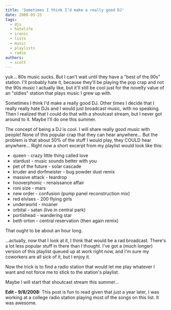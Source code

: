 ```yaml
---
title: 'Sometimes I think I’d make a really good DJ'
date: 2000-05-25
tags:
  - djs
  - hatelife
  - ironic
  - lists
  - music
  - playlists
  - radio
authors:
  - scott
---
```


yuk... 80s music sucks. But I can't wait until they have a "best of the 90s" station. I'll probably hate it, because they'll be playing the pop crap and not the 90s music I actually like, but it'll still be cool just for the novelty value of an "oldies" station that plays music I grew up with.

Sometimes I think I'd make a really good DJ. Other times I decide that I really really hate DJs and I would just broadcast music, with no speaking. Then I realized that I could do that with a shoutcast stream, but I never got around to it. Maybe I'll do one this summer.

The concept of being a DJ is cool. I will share really good music with people! None of this popular crap that they can hear anywhere... But the problem is that about 50% of the stuff I would play, they COULD hear anywhere... Right now a short excerpt from my playlist would look like this:

- queen - crazy little thing called love
- stardust - music sounds better with you
- pet of the future - solar cascade
- kruder and dorfmeister - bug powder dust remix
- massive attack - teardrop
- hooverphonic - renaissance affair
- roni size - mars
- new order - confusion (pump panel reconstruction mix)
- red elvises - 200 flying girls
- underworld - moaner
- orbital - satan (live in central park)
- portishead - wandering star
- beth orton - central reservation (then again remix)

That ought to be about an hour long.

...actually, now that I look at it, I think that would be a rad broadcast. There's a lot less popular stuff in there than I thought. I've got a (much longer) version of this playlist queued up at work right now, and I'm sure my coworkers are all sick of it, but I enjoy it.

Now the trick is to find a radio station that would let me play whatever I want and not force me to stick to the station's playlist.

Maybe I will start that shoutcast stream this summer...

**Edit - 9/8/2008:** This post is fun to read given that just a year later, I was working at a college radio station playing most of the songs on this list. It was awesome.

